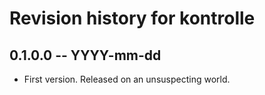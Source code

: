 # Revision history for kontrolle

## 0.1.0.0 -- YYYY-mm-dd

* First version. Released on an unsuspecting world.
